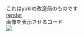 これはyukiの改造前のものです<br>
<a href="https://render.com">render</a><br>
画像を表示させるコード<br>
<image src="https://raw.githubusercontent.com/nyanko3/gazouokiba/main/furan1.png"></image><br>
